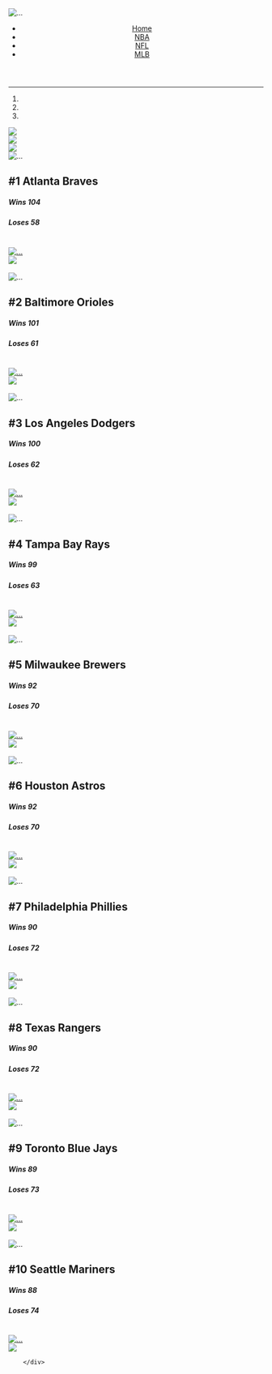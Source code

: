 <!doctype html>
<html lang="en">
<head>
  <meta charset="utf-8">
  <meta name="viewport" content="width=device-width, initial-scale=1">
  <title>MLB Top 10</title>
  <meta http-equiv="X-UA-Compatible" content="ie=edge">
  <link rel="stylesheet" href="https://stackpath.bootstrapcdn.com/bootstrap/4.1.1/css/bootstrap.min.css"
    integrity="sha384-WskhaSGFgHYWDcbwN70/dfYBj47jz9qbsMId/iRN3ewGhXQFZCSftd1LZCfmhktB" crossorigin="anonymous">
  <link href="https://cdn.jsdelivr.net/npm/bootstrap@5.3.2/dist/css/bootstrap.min.css" rel="stylesheet"
    integrity="sha384-T3c6CoIi6uLrA9TneNEoa7RxnatzjcDSCmG1MXxSR1GAsXEV/Dwwykc2MPK8M2HN" crossorigin="anonymous">
  <script src="https://cdn.jsdelivr.net/npm/bootstrap@5.3.2/dist/js/bootstrap.bundle.min.js"></script>
  <link rel="stylesheet" href="styles/styles.css">
</head>
<img src="Images/MLBSFHeaderPark.jpg" class="img-fluid" alt="...">
<body>
  <div class="container">
    <!--START OF HEADER-->
    <header>
      <div class="d-flex flex-row nav-bar justify-content-around">
        <ul class="nav">
          <div class="p-2">
            <li class="nav-item"><a href="#" class="nav-link">Home</a></li>
          </div>
          <div class="p-2">
            <li class="nav-item"><a href="#" class="nav-link">NBA</a></li>
          </div>
          <div class="p-2">
            <li class="nav-item"><a href="#" class="nav-link">NFL</a></li>
          </div>
          <div class="p-2">
            <li class="nav-item"><a href="#" class="nav-link">MLB</a></li>
          </div>
        </ul>
      </div>
    </header>
    <hr>
    <div class="row">
      <div class="col-sm-8 m-auto">
        <!-- SLIDER WITH INDICATORS -->
        <div id="slider3" class="carousel slide mb-5" data-ride="carousel">
          <ol class="carousel-indicators">
            <li class="active" data-target="#slider3" data-slide-to="0"></li>
            <li data-target="#slider3" data-slide-to="1"></li>
            <li data-target="#slider3" data-slide-to="2"></li>
          </ol>
          <div class="carousel-inner">
            <div class="carousel-item active">
              <img class="d-block w-100 h-auto" src="Images/FieldofDreamsSlide.png">
            </div>
            <div class="carousel-item">
              <img class="d-block w-100 h-auto" src="Images/EllyHome.png">
            </div>
            <div class="carousel-item">
              <img class="d-block w-100 h-auto" src="Images/DivingCatchSlide.png">
            </div>
          </div>
          <!-- CONTROLS -->
          <a href="#slider3" class="carousel-control-prev" data-slide="prev">
            <span class="carousel-control-prev-icon"></span></a>
          <a href="#slider3" class="carousel-control-next" data-slide="next">
            <span class="carousel-control-next-icon"></span></a>
        </div>
      </div>
      <!--END OF CAROUSEL-->
      <div class="row">
        <!--Left Column-->
        <div class="col-3 text-center"></div>
        <!--MIDDLE COLUMN-->
        <div class="col-6 text-center">
          <div class="card">
            <img src="Images/BravesCARD.png" class="card-img-top img-fluid" alt="...">
            <div class="card-body">
              <div class="card-title">
                <h2>#1 Atlanta Braves</h2>
                <p class="card-text">
                <h5>Wins 104</h5>
                </p>
                <p>
                <h5>Loses 58</h5>
                </p>
                <div class="btn btn-outline-danger">
                  <a href="https://www.youtube.com/watch?v=oJMKsuGyd2s">
                    <br>
                    <img src="Images/BravesThumbnail.jpg" class="img-thumbnail" alt="..." title="Watch On YouTube">
                    <br>
                    <img src="Images/YoutubeIcon.png">
                  </a>
                </div>
              </div>
            </div>
          </div>
          <br>
          <div class="card">
            <img src="Images/oriolesCARD.png" class="card-img-top img-fluid" alt="...">
            <div class="card-body">
              <div class="card-title">
                <h2>#2 Baltimore Orioles</h2>
                <p class="card-text">
                <h5>Wins 101</h5>
                </p>
                <p>
                <h5>Loses 61</h5>
                </p>
                <div class="btn btn-outline-danger">
                  <a href="https://www.youtube.com/watch?v=-WPpl_Sr9jQ">
                    <br>
                    <img src="Images/OrioesThumbnail.jpg" class="img-thumbnail" alt="..." title="Watch On YouTube">
                    <br>
                    <img src="Images/YoutubeIcon.png">
                  </a>
                </div>
              </div>
            </div>
          </div>
          <br>
          <div class="card">
            <img src="Images/DodgersCARD.png" class="card-img-top img-fluid" alt="...">
            <div class="card-body">
              <div class="card-title">
                <h2>#3 Los Angeles Dodgers </h2>
                <p class="card-text">
                <h5>Wins 100</h5>
                </p>
                <p>
                <h5>Loses 62</h5>
                </p>
                <div class="btn btn-outline-danger">
                  <a href="https://www.youtube.com/watch?v=CxjcA96x8w4">
                    <br>
                    <img src="Images/DodgersThumbnail.jpg" class="img-thumbnail" alt="..." title="Watch On YouTube">
                    <br>
                    <img src="Images/YoutubeIcon.png">
                  </a>
                </div>
              </div>
            </div>
          </div>
          <br>
          <div class="card">
            <img src="Images/DevilRaysCARD.png" class="card-img-top img-fluid" alt="...">
            <div class="card-body">
              <div class="card-title">
                <h2>#4 Tampa Bay Rays</h2>
                <p class="card-text">
                <h5>Wins 99</h5>
                </p>
                <p>
                <h5>Loses 63</h5>
                </p>
                <div class="btn btn-outline-danger">
                  <a href="https://www.youtube.com/watch?v=0aGjKoTh2Dg">
                    <br>
                    <img src="Images/DevilRaysThumbnail.jpg" class="img-thumbnail" alt="..." title="Watch On YouTube">
                    <br>
                    <img src="Images/YoutubeIcon.png">
                  </a>
                </div>
              </div>
            </div>
          </div>
          <br>
          <div class="card">
            <img src="Images/BrewersCARD.png" class="card-img-top img-fluid" alt="...">
            <div class="card-body">
              <div class="card-title">
                <h2>#5 Milwaukee Brewers</h2>
                <p class="card-text">
                <h5>Wins 92</h5>
                </p>
                <p>
                <h5>Loses 70</h5>
                </p>
                <div class="btn btn-outline-danger">
                  <a href="https://www.youtube.com/watch?v=oSWJgU9fNLY">
                    <br>
                    <img src="Images/BrewersThumbnail.jpg" class="img-thumbnail" alt="..." title="Watch On YouTube">
                    <br>
                    <img src="Images/YoutubeIcon.png">
                  </a>
                </div>
              </div>
            </div>
          </div>
          <br>
          <div class="card">
            <img src="Images/AstrosCARD.png" class="card-img-top img-fluid" alt="...">
            <div class="card-body">
              <div class="card-title">
                <h2>#6 Houston Astros</h2>
                <p class="card-text">
                <h5>Wins 92</h5>
                </p>
                <p>
                <h5>Loses 70</h5>
                </p>
                <div class="btn btn-outline-danger">
                  <a href="https://www.youtube.com/watch?v=SBHKWZBLGxE">
                    <br>
                    <img src="Images/AstrosThumbnail.jpg" class="img-thumbnail" alt="..." title="Watch On YouTube">
                    <br>
                    <img src="Images/YoutubeIcon.png">
                  </a>
                </div>
              </div>
            </div>
          </div>
          <br>
          <div class="card">
            <img src="Images/PhillyCARD.jpg" class="card-img-top img-fluid" alt="...">
            <div class="card-body">
              <div class="card-title">
                <h2>#7 Philadelphia Phillies</h2>
                <p class="card-text">
                <h5>Wins 90</h5>
                </p>
                <p>
                <h5>Loses 72</h5>
                </p>
                <div class="btn btn-outline-danger">
                  <a href="https://www.youtube.com/watch?v=Uq_O00QoX2I">
                    <br>
                    <img src="Images/PhillysThumbnail.jpg" class="img-thumbnail" alt="..." title="Watch On YouTube">
                    <br>
                    <img src="Images/YoutubeIcon.png">
                  </a>
                </div>
              </div>
            </div>
          </div>
          <br>
          <div class="card">
            <img src="Images/RangersCARD.png" class="card-img-top img-fluid" alt="...">
            <div class="card-body">
              <div class="card-title">
                <h2>#8 Texas Rangers</h2>
                <p class="card-text">
                <h5>Wins 90</h5>
                </p>
                <p>
                <h5>Loses 72</h5>
                </p>
                <div class="btn btn-outline-danger">
                  <a href="https://www.youtube.com/watch?v=emfwfFvifXM">
                    <br>
                    <img src="Images/RangersThumbnail.jpg" class="img-thumbnail" alt="..." title="Watch On YouTube">
                    <br>
                    <img src="Images/YoutubeIcon.png">
                  </a>
                </div>
              </div>
            </div>
          </div>
          <br>
          <div class="card">
            <img src="Images/BlueJaysCARD.png" class="card-img-top img-fluid" alt="...">
            <div class="card-body">
              <div class="card-title">
                <h2>#9 Toronto Blue Jays</h2>
                <p class="card-text">
                <h5>Wins 89</h5>
                </p>
                <p>
                <h5>Loses 73</h5>
                </p>
                <div class="btn btn-outline-danger">
                  <a href="https://www.youtube.com/watch?v=oDKoKByL0GA">
                    <br>
                    <img src="Images/BlueJaysThumbnail.jpg" class="img-thumbnail" alt="..." title="Watch On YouTube">
                    <br>
                    <img src="Images/YoutubeIcon.png">
                  </a>
                </div>
              </div>
            </div>
          </div>
          <br>
          <div class="card">
            <img src="Images/MarinersCARD.png" class="card-img-top img-fluid" alt="...">
            <div class="card-body">
              <div class="card-title">
                <h2>#10 Seattle Mariners</h2>
                <p class="card-text">
                <h5>Wins 88</h5>
                </p>
                <p>
                <h5>Loses 74</h5>
                </p>
                <div class="btn btn-outline-danger">
                  <a href="https://www.youtube.com/watch?v=EiD6y-5NoBw">
                    <br>
                    <img src="Images/MarinersThumbnail.jpg" class="img-thumbnail" alt="..." title="Watch On YouTube">
                    <br>
                    <img src="Images/YoutubeIcon.png">
                  </a>
                </div>
              </div>
            </div>
          </div>
          <div class="col-3 text-center"></div>
          <!--START OF FOOTER-->
          <!--END OF FOOTER-->
          <!--DO NOT TOUCH!!!!-->
          <script src="../assets/dist/js/bootstrap.bundle.min.js">
        </script>
          <script src="https://cdn.jsdelivr.net/npm/bootstrap@5.3.2/dist/js/bootstrap.bundle.min.js"
            integrity="sha384-C6RzsynM9kWDrMNeT87bh95OGNyZPhcTNXj1NW7RuBCsyN/o0jlpcV8Qyq46cDfL" crossorigin="anonymous">
            </script>
          <script src="https://cdn.jsdelivr.net/npm/@popperjs/core@2.11.8/dist/umd/popper.min.js"
            integrity="sha384-I7E8VVD/ismYTF4hNIPjVp/Zjvgyol6VFvRkX/vR+Vc4jQkC+hVqc2pM8ODewa9r" crossorigin="anonymous">
            </script>
          <script src="https://cdn.jsdelivr.net/npm/bootstrap@5.3.2/dist/js/bootstrap.min.js"
            integrity="sha384-BBtl+eGJRgqQAUMxJ7pMwbEyER4l1g+O15P+16Ep7Q9Q+zqX6gSbd85u4mG4QzX+" crossorigin="anonymous">
            </script>
          <script src="https://code.jquery.com/jquery-3.3.1.slim.min.js"
            integrity="sha384-q8i/X+965DzO0rT7abK41JStQIAqVgRVzpbzo5smXKp4YfRvH+8abtTE1Pi6jizo" crossorigin="anonymous">
            </script>
          <script src="https://cdnjs.cloudflare.com/ajax/libs/popper.js/1.14.3/umd/popper.min.js"
            integrity="sha384-ZMP7rVo3mIykV+2+9J3UJ46jBk0WLaUAdn689aCwoqbBJiSnjAK/l8WvCWPIPm49" crossorigin="anonymous">
            </script>
          <script src="https://stackpath.bootstrapcdn.com/bootstrap/4.1.1/js/bootstrap.min.js"
            integrity="sha384-smHYKdLADwkXOn1EmN1qk/HfnUcbVRZyYmZ4qpPea6sjB/pTJ0euyQp0Mk8ck+5T" crossorigin="anonymous">
            </script>
          <script src="https://cdnjs.cloudflare.com/ajax/libs/modernizr/2.8.3/modernizr.min.js" type="text/javascript">
        </script>
          <script>
            $('.carousel').carousel({
                interval: 3000,
                keyboard: true,
                pause: 'hover',
                wrap: true
            });
        </script>


        </div>
</body>

</html>

